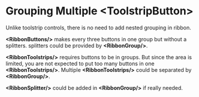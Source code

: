 # Grouping Multiple \<ToolstripButton\>

Unlike toolstrip controls, there is no need to add nested grouping in ribbon.

**\<RibbonButtons/\>** makes every three buttons in one group but without a splitters. splitters could be provided by **\<RibbonGroup/\>**.

**\<RibbonToolstrips/\>** requires buttons to be in groups. But since the area is limited, you are not expected to put too many buttons in one **\<RibbonToolstrips/\>**. Multiple **\<RibbonToolstrips/\>** could be separated by **\<RibbonGroup/\>**.

**\<RibbonSplitter/\>** could be added in **\<RibbonGroup/\>** if really needed.

